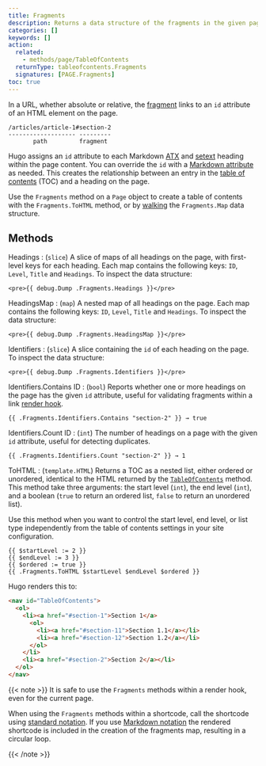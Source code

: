 ```yaml
---
title: Fragments
description: Returns a data structure of the fragments in the given page.
categories: []
keywords: []
action:
  related:
    - methods/page/TableOfContents
  returnType: tableofcontents.Fragments
  signatures: [PAGE.Fragments]
toc: true
---
```


In a URL, whether absolute or relative, the [fragment](g) links to an `id` attribute of an HTML element on the page.

```text
/articles/article-1#section-2
------------------- ---------
       path         fragment
```

Hugo assigns an `id` attribute to each Markdown [ATX] and [setext] heading within the page content. You can override the `id` with a [Markdown attribute](g) as needed. This creates the relationship between an entry in the [table of contents] (TOC) and a heading on the page.

Use the `Fragments` method on a `Page` object to create a table of contents with the `Fragments.ToHTML` method, or by [walking](g) the `Fragments.Map` data structure.

## Methods

Headings
: (`slice`) A slice of maps of all headings on the page, with first-level keys for each heading. Each map contains the following keys: `ID`, `Level`, `Title` and `Headings`. To inspect the data structure:

```go-html-template
<pre>{{ debug.Dump .Fragments.Headings }}</pre>
```

HeadingsMap
: (`map`) A nested map of all headings on the page. Each map contains the following keys: `ID`, `Level`, `Title` and `Headings`. To inspect the data structure:

```go-html-template
<pre>{{ debug.Dump .Fragments.HeadingsMap }}</pre>
```

Identifiers
: (`slice`) A slice containing the `id` of each heading on the page. To inspect the data structure:

```go-html-template
<pre>{{ debug.Dump .Fragments.Identifiers }}</pre>
```

Identifiers.Contains ID
: (`bool`) Reports whether one or more headings on the page has the given `id` attribute, useful for validating fragments within a link [render hook](g).

```go-html-template
{{ .Fragments.Identifiers.Contains "section-2" }} → true
```

Identifiers.Count ID
: (`int`) The number of headings on a page with the given `id` attribute, useful for detecting duplicates.

```go-html-template
{{ .Fragments.Identifiers.Count "section-2" }} → 1
```

ToHTML
: (`template.HTML`) Returns a TOC as a nested list, either ordered or unordered, identical to the HTML returned by the [`TableOfContents`] method. This method take three arguments: the start level&nbsp;(`int`), the end level&nbsp;(`int`), and a boolean (`true` to return an ordered list, `false` to return an unordered list).

Use this method when you want to control the start level, end level, or list type independently from the table of contents settings in your site configuration.

```go-html-template
{{ $startLevel := 2 }}
{{ $endLevel := 3 }}
{{ $ordered := true }}
{{ .Fragments.ToHTML $startLevel $endLevel $ordered }}
```

Hugo renders this to:

```html
<nav id="TableOfContents">
  <ol>
    <li><a href="#section-1">Section 1</a>
      <ol>
        <li><a href="#section-11">Section 1.1</a></li>
        <li><a href="#section-12">Section 1.2</a></li>
      </ol>
    </li>
    <li><a href="#section-2">Section 2</a></li>
  </ol>
</nav>
```

{{< note >}}
It is safe to use the `Fragments` methods within a render hook, even for the current page.

When using the `Fragments` methods within a shortcode, call the shortcode using [standard notation]. If you use [Markdown notation] the rendered shortcode is included in the creation of the fragments map, resulting in a circular loop.

[Markdown notation]: /content-management/shortcodes/#notation
[standard notation]: /content-management/shortcodes/#notation
{{< /note >}}

[atx]: https://spec.commonmark.org/0.30/#atx-headings
[setext]: https://spec.commonmark.org/0.30/#setext-headings
[table of contents]: /methods/page/tableofcontents/
[`tableofcontents`]: /methods/page/tableofcontents/
